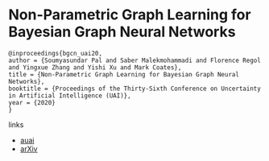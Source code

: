 # Non-Parametric Graph Learning for Bayesian Graph Neural Networks

```
@inproceedings{bgcn_uai20,
author = {Soumyasundar Pal and Saber Malekmohammadi and Florence Regol and Yingxue Zhang and Yishi Xu and Mark Coates},
title = {Non-Parametric Graph Learning for Bayesian Graph Neural Networks},
booktitle = {Proceedings of the Thirty-Sixth Conference on Uncertainty in Artificial Intelligence (UAI)},
year = {2020}
}
```

links
- [auai](http://www.auai.org/uai2020/proceedings/538_main_paper.pdf)
- [arXiv](https://arxiv.org/abs/2006.13335)
